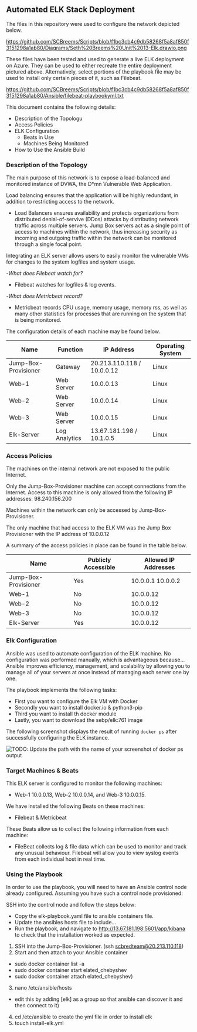 ## Automated ELK Stack Deployment

The files in this repository were used to configure the network depicted below.

https://github.com/SCBreems/Scripts/blob/f1bc3cb4c9db58268f5a8af850f3151298a1ab80/Diagrams/Seth%20Breems%20Unit%2013-Elk.drawio.png

These files have been tested and used to generate a live ELK deployment on Azure. They can be used to either recreate the entire deployment pictured above. Alternatively, select portions of the playbook file may be used to install only certain pieces of it, such as Filebeat.

  https://github.com/SCBreems/Scripts/blob/f1bc3cb4c9db58268f5a8af850f3151298a1ab80/Ansible/filebeat-playbookyml.txt

This document contains the following details:
- Description of the Topologu
- Access Policies
- ELK Configuration
  - Beats in Use
  - Machines Being Monitored
- How to Use the Ansible Build


### Description of the Topology

The main purpose of this network is to expose a load-balanced and monitored instance of DVWA, the D*mn Vulnerable Web Application.

Load balancing ensures that the application will be highly redundant, in addition to restricting access to the network.

- Load Balancers ensures availability and protects organizations from distributed denial-of-servive (DDos) attacks by distributing network traffic across multiple servers. Jump Box servers act as a single point of access to machines within the network, thus increasing security as incoming and outgoing traffic within the network can be monitored through a single focal point.

Integrating an ELK server allows users to easily monitor the vulnerable VMs for changes to the system logfiles and system usage.

-_What does Filebeat watch for?_

- Filebeat watches for logfiles & log events.

-_What does Metricbeat record?_

- Metricbeat records CPU usage, memory usage, memory rss, as well as many other statistics for processes that are running on the system that is being monitored.

The configuration details of each machine may be found below.

| Name     | Function | IP Address | Operating System |
|----------|----------|------------|------------------|
| Jump-Box-Provisioner | Gateway | 20.213.110.118 / 10.0.0.12 | Linux |
| Web-1 | Web Server | 10.0.0.13 | Linux |
| Web-2 | Web Server | 10.0.0.14 | Linux |
| Web-3 | Web Server | 10.0.0.15 | Linux |
| Elk-Server | Log Analytics | 13.67.181.198 / 10.1.0.5 | Linux |

### Access Policies

The machines on the internal network are not exposed to the public Internet. 

Only the Jump-Box-Provisioner machine can accept connections from the Internet. Access to this machine is only allowed from the following IP addresses: 98.240.156.200

Machines within the network can only be accessed by Jump-Box-Provisioner.

The only machine that had access to the ELK VM was the Jump Box Provisioner with the IP address of 10.0.0.12

A summary of the access policies in place can be found in the table below.

| Name     | Publicly Accessible | Allowed IP Addresses |
|----------|---------------------|----------------------|
| Jump-Box-Provisioner | Yes | 10.0.0.1 10.0.0.2 |
| Web-1 | No | 10.0.0.12 |
| Web-2 | No | 10.0.0.12 |
| Web-3 | No | 10.0.0.12 |
| Elk-Server | Yes | 10.0.0.12 |

### Elk Configuration

Ansible was used to automate configuration of the ELK machine. No configuration was performed manually, which is advantageous because...
Ansible improves efficiency, management, and scalability by allowing you to manage all of your servers at once instead of managing each server one by one.

The playbook implements the following tasks:
- First you want to configure the Elk VM with Docker
- Secondly you want to install docker.io & python3-pip
- Third you want to install th docker module
- Lastly, you want to download the sebp/elk:761 image

The following screenshot displays the result of running `docker ps` after successfully configuring the ELK instance.

![TODO: Update the path with the name of your screenshot of docker ps output](Images/docker_ps_output.png)

### Target Machines & Beats
This ELK server is configured to monitor the following machines:
-  Web-1 10.0.0.13, Web-2 10.0.0.14, and Web-3 10.0.0.15.

We have installed the following Beats on these machines:
- Filebeat & Metricbeat

These Beats allow us to collect the following information from each machine:
- FileBeat collects log & file data which can be used to monitor and track any unusual behaviour. Filebeat will allow you to view syslog events from each individual host in real time.

### Using the Playbook
In order to use the playbook, you will need to have an Ansible control node already configured. Assuming you have such a control node provisioned: 

SSH into the control node and follow the steps below:
- Copy the elk-playbook.yaml file to ansible containers file.
- Update the ansibles hosts file to include...
- Run the playbook, and navigate to http://13.67.181.198:5601/app/kibana to check that the installation worked as expected.

1. SSH into the Jump-Box-Provisioner. (ssh scbredteam@20.213.110.118)
2. Start and then attach to your Ansible container
- sudo docker container list -a
- sudo docker container start elated_chebyshev
- sudo docker container attach elated_chebyshev)
3. nano /etc/ansible/hosts
- edit this by adding [elk] as a group so that ansible can discover it and then connect to it)
4. cd /etc/ansible to create the yml file in order to install elk
5. touch install-elk.yml
